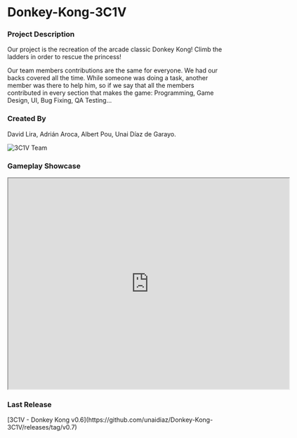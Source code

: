 <h1>Donkey-Kong-3C1V</h1>

<h3>Project Description</h3>
Our project is the recreation of the arcade classic Donkey Kong!
Climb the ladders in order to rescue the princess! 

Our team members contributions are the same for everyone. We had our backs covered all the time.
While someone was doing a task, another member was there to help him, so if we say that all the members contributed in every section that makes the game: Programming, Game Design, UI, Bug Fixing, QA Testing...

<h3>Created By</h3>
David Lira, Adrián Aroca, Albert Pou, Unai Díaz de Garayo.

![3C1V Team](https://i.ibb.co/G9Mzzv9/IMG-20200227-120316.jpg=500x375)

<h3>Gameplay Showcase</h3>

<iframe src="https://drive.google.com/file/d/11Rujl1GRUIvAUCdM48AHlzGhDbSyMClg/preview" width="640" height="480"></iframe>

<h3>Last Release</h3>
[3C1V - Donkey Kong v0.6](https://github.com/unaidiaz/Donkey-Kong-3C1V/releases/tag/v0.7)
